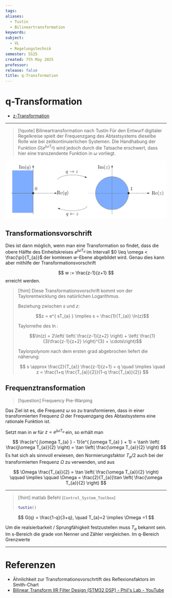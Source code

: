 ```yaml
---
tags: 
aliases:
  - Tustin
  - Bilineartransformation
keywords: 
subject:
  - VL
  - Regelungstechnik
semester: SS25
created: 7th May 2025
professor: 
release: false
title: q-Transformation
---
```


# q-Transformation

- [z-Transformation](z-Transformation.md)

---

> [!quote] Bilineartransformation nach Tustin
> Für den Entwurf digitaler Regelkreise spielt der Frequenzgang des Abtastsystems dieselbe Rolle wie bei zeitkontinuierlichen Systemen. Die Handhabung der Funktion $G\left( e^{ j\omega T_{a} } \right)$ wird jedoch durch die Tatsache erschwert, dass hier eine transzendente Funktion in $\omega$ vorliegt.

![invert_dark](assets/qVSz.png)

## Transformationsvorschrift

Dies ist dann möglich, wenn man eine Transformation so findet, dass die obere Hälfte des Einheitskreises $e^{ j\omega T_{a} }$ im Intervall $0 \leq \omega < \frac{\pi}{T_{a}}$ der komlexen $w$-Ebene abgebildet wird. Genau dies kann aber mithilfe der Transformationsvorschrift 

$$ w := \frac{z-1}{z+1} $$ 
erreicht werden.

> [!hint] Diese Transformationsvorschrift kommt von der Taylorentwicklung des natürlichen Logarithmus.
>
> Beziehung zwischen $s$ und $z$: 
>
> $$z = e^{ sT_{a} } \implies s = \frac{1}{T_{a}} \ln(z)$$
>
> Taylorreihe des $\ln$:
>
> $$\ln(z) = 2\left( \left( \frac{z-1}{z+2} \right) + \left( \frac{1}{3}\frac{z-1}{z+2} \right)^{3} + \cdots\right)$$
> 
> Taylorpolynom nach dem ersten grad abgebrochen liefert die näherung:
>
> $$ s \approx \frac{2}{T_{a}} \frac{z-1}{z+1} = q \quad \implies \quad z = \frac{1+q \frac{T_{a}}{2}}{1-q \frac{T_{a}}{2}} $$

## Frequenztransformation

> [!question] Frequency Pre-Warping

Das Ziel ist es, die Frequenz $\omega$ so zu transformieren, dass in einer transformierten Frequenz $\Omega$ der Frequenzgang des Abtastsystems eine rationale Funktion ist.

 Setzt man in $w$ für $z=e^{ j\omega T_{a} }$ ein, so erhält man

$$
\frac{e^{ j\omega T_{a} } - 1}{e^{ j\omega T_{a} } + 1} = \tanh \left( \frac{j\omega T_{a}}{2} \right) = \tan \left( \frac{\omega T_{a}}{2} \right)
$$
Es hat sich als sinnvoll erwiesen, den Normierungsfaktor $T_{a}/2$ auch bei der transformierten Frequenz $\Omega$ zu verwenden, und aus

$$
\Omega \frac{T_{a}}{2} = \tan \left( \frac{\omega T_{a}}{2} \right) \qquad \implies \qquad \Omega = \frac{2}{T_{a}}\tan \left( \frac{\omega T_{a}}{2} \right)
$$


---

> [!hint] matlab Befehl (`Control_System_Toolbox`)
>
> ```matlab
> tustin()
> ```

$$ G(q) = \frac{1-q}{3+q}, \quad T_{a}=2 \implies \Omega =1 $$

Um die realsierbarkeit / Sprungfähigkeit festzustellen muss $T_{a}$ bekannt sein. Im s-Bereich die grade von Nenner und Zähler vergleichen. Im q-Bereich Grenzwerte

---

# Referenzen

- Ähnlichkeit zur Transformationsvorschrtift des Reflexionsfaktors im Smith-Chart
- [Bilinear Transform IIR Filter Design (STM32 DSP) - Phil's Lab - YouTube](https://www.youtube.com/watch?v=oBVi0smvm8Q)